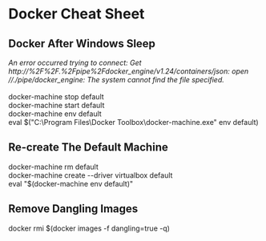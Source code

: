 # Docker Cheat Sheet

## Docker After Windows Sleep
<i>An error occurred trying to connect: Get http://%2F%2F.%2Fpipe%2Fdocker_engine/v1.24/containers/json: open //./pipe/docker_engine: The system cannot find the file specified.</i><br/><br/>
docker-machine stop default<br/>
docker-machine start default<br/>
docker-machine env default<br/>
eval $("C:\Program Files\Docker Toolbox\docker-machine.exe" env default)

## Re-create The Default Machine
docker-machine rm default<br/>
docker-machine create --driver virtualbox default<br/>
eval "$(docker-machine env default)"

## Remove Dangling Images
docker rmi $(docker images -f dangling=true -q)
